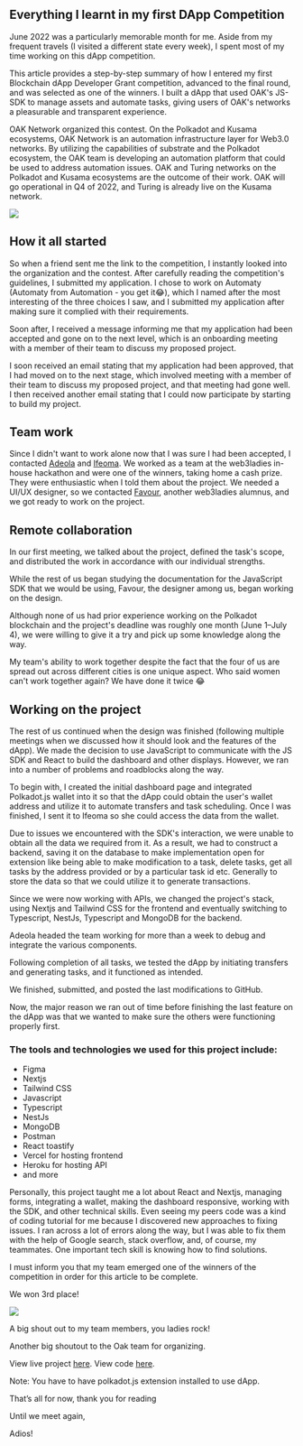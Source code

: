 ## Everything I learnt in my first DApp Competition

June 2022 was a particularly memorable month for me. Aside from my frequent travels (I visited a different state every week), I spent most of my time working on this dApp competition.

This article provides a step-by-step summary of how I entered my first Blockchain dApp Developer Grant competition, advanced to the final round, and was selected as one of the winners. I built a dApp  that used OAK's JS-SDK to manage assets and automate tasks, giving users of OAK's networks a pleasurable and transparent experience.

OAK Network organized this contest. On the Polkadot and Kusama ecosystems, OAK Network is an automation infrastructure layer for Web3.0 networks. By utilizing the capabilities of substrate and the Polkadot ecosystem, the OAK team is developing an automation platform that could be used to address automation issues. OAK and Turing networks on the Polkadot and Kusama ecosystems are the outcome of their work. OAK will go operational in Q4 of 2022, and Turing is already live on the Kusama network.

![](https://paper-attachments.dropbox.com/s_B4B3AB1864CADDECA341203A7E036094AA7B92F9F1B61A6B4F14FA0B77CFC1ED_1657580133510_dapp-competition.jpeg)



## How it all started

So when a friend sent me the link to the competition, I instantly looked into the organization and the contest. After carefully reading the competition's guidelines, I submitted my application. I chose to work on Automaty (Automaty from Automation - you get it😂), which I named after the most interesting of the three choices I saw, and I submitted my application after making sure it complied with their requirements.

Soon after, I received a message informing me that my application had been accepted and gone on to the next level, which is an onboarding meeting with a member of their team to discuss my proposed project. 

I soon received an email stating that my application had been approved, that I had moved on to the next stage, which involved meeting with a member of their team to discuss my proposed project, and that meeting had gone well. I then received another email stating that I could now participate by starting to build my project.


## Team work

Since I didn't want to work alone now that I was sure I had been accepted, I contacted [Adeola](https://twitter.com/FafemiAdeola) and [Ifeoma](https://twitter.com/Sandie_iphy). We worked as a team at the web3ladies in-house hackathon and were one of the winners, taking home a cash prize. They were enthusiastic when I told them about the project. We needed a UI/UX designer, so we contacted [Favour](https://twitter.com/molimiii), another web3ladies alumnus, and we got ready to work on the project.


## Remote collaboration

In our first meeting, we talked about the project, defined the task's scope, and distributed the work in accordance with our individual strengths.

While the rest of us began studying the documentation for the JavaScript SDK that we would be using, Favour, the designer among us, began working on the design.

Although none of us had prior experience working on the Polkadot blockchain and the project's deadline was roughly one month (June 1–July 4), we were willing to give it a try and pick up some knowledge along the way.

My team's ability to work together despite the fact that the four of us are spread out across different cities is one unique aspect. Who said women can't work together again? We have done it twice 😂 


## Working on the project

The rest of us continued when the design was finished (following multiple meetings when we discussed how it should look and the features of the dApp). We made the decision to use JavaScript to communicate with the JS SDK and React to build the dashboard and other displays. However, we ran into a number of problems and roadblocks along the way.

To begin with, I created the initial dashboard page and integrated Polkadot.js wallet into it so that the dApp could obtain the user's wallet address and utilize it to automate transfers and task scheduling. Once I was finished, I sent it to Ifeoma so she could access the data from the wallet.

Due to issues we encountered with the SDK's interaction, we were unable to obtain all the data we required from it. As a result, we had to construct a backend, saving it on the database to make implementation open for extension like being able to make modification to a task, delete tasks, get all tasks by the address provided or by a particular task id etc. Generally to store the data so that we could utilize it to generate transactions. 

Since we were now working with APIs, we changed the project's stack, using Nextjs and Tailwind CSS for the frontend and eventually switching to Typescript, NestJs, Typescript and MongoDB for the backend.

Adeola headed the team working for more than a week to debug and integrate the various components.

Following completion of all tasks, we tested the dApp by initiating transfers and generating tasks, and it functioned as intended.

We finished, submitted, and posted the last modifications to GitHub.

Now, the major reason we ran out of time before finishing the last feature on the dApp was that we wanted to make sure the others were functioning properly first.

### The tools and technologies we used for this project include:
- Figma
- Nextjs
- Tailwind CSS
- Javascript
- Typescript
- NestJs 
- MongoDB
- Postman
- React toastify
- Vercel for hosting frontend 
- Heroku for hosting API
- and more

Personally, this project taught me a lot about React and Nextjs, managing forms, integrating a wallet, making the dashboard responsive, working with the SDK, and other technical skills. Even seeing my peers code was a kind of coding tutorial for me because I discovered new approaches to fixing issues. I ran across a lot of errors along the way, but I was able to fix them with the help of Google search, stack overflow, and, of course, my teammates. One important  tech skill is knowing how to find solutions.

I must inform you that my team emerged one of the winners of the competition in order for this article to be complete.

We won 3rd place!

![](https://paper-attachments.dropbox.com/s_B4B3AB1864CADDECA341203A7E036094AA7B92F9F1B61A6B4F14FA0B77CFC1ED_1657580045340_announcements.png)


A big shout out to my team members, you ladies rock! 

Another big shoutout to the Oak team for organizing.

View live project [here](https://oak-d-app-automaty-project.vercel.app/).
View code [here](https://github.com/emmaglorypraise/Oak-dApp-Automaty-Project).

Note: You have to have polkadot.js extension installed to use dApp.

That’s all for now, thank you for reading

Until we meet again, 

Adios!
